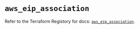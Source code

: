 # `aws_eip_association`

Refer to the Terraform Registory for docs: [`aws_eip_association`](https://www.terraform.io/docs/providers/aws/r/eip_association).
